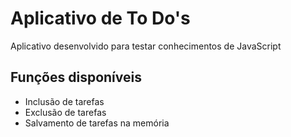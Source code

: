 <h1>Aplicativo de To Do's</h1>

Aplicativo desenvolvido para testar conhecimentos de JavaScript

<h2>Funções disponíveis</h2>

* Inclusão de tarefas
* Exclusão de tarefas
* Salvamento de tarefas na memória
